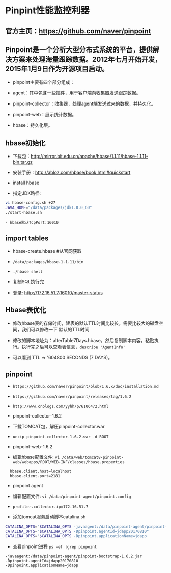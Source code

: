 # Pinpint性能监控利器

## 官方主页：https://github.com/naver/pinpoint

## Pinpoint是一个分析大型分布式系统的平台，提供解决方案来处理海量跟踪数据。2012年七月开始开发，2015年1月9日作为开源项目启动。
- pinpoint主要有四个部分组成：

 - agent：其中包含一些插件，用于客户端向收集器发送跟踪数据。

 - pinpoint-collector：收集器，处理agent端发送过来的数据，并持久化。

 - pinpoint-web：展示统计数据。

 - hbase：持久化层。

## hbase初始化

- 下载包：<http://mirror.bit.edu.cn/apache/hbase/1.1.11/hbase-1.1.11-bin.tar.gz>
- 安装手册：<http://abloz.com/hbase/book.html#quickstart>

- install hbase

 - 指定JDK路径:
``` bash
vi hbase-config.sh +27
JAVA_HOME="/data/packages/jdk1.8.0_60"
./start-hbase.sh
```
    - hbase默认TcpPort:16010 


## import tables

- hbase-create.hbase #从官网获取

 - `/data/packages/hbase-1.1.11/bin`

 - `./hbase shell`

 - 复制SQL执行完
 - 登录: <http://172.16.51.7:16010/master-status>

## Hbase表优化
- 修改hbase表的存储时间，建表的默认TTL时间比较长，需要比较大的磁盘空间，我们可以修改一下 默认的TTL时间

- 修改的脚本地址为：alterTable7Days.hbase，然后复制脚本内容，粘贴执行。执行完之后可以查看表信息，`describe 'AgentInfo'`

- 可以看到 TTL => '604800 SECONDS (7 DAYS)。


## pinpoint

- `https://github.com/naver/pinpoint/blob/1.6.x/doc/installation.md`
- `https://github.com/naver/pinpoint/releases/tag/1.6.2`
- `http://www.cnblogs.com/yyhh/p/6106472.html`


- pinpoint-collector-1.6.2

 - 下载TOMCAT包，解压pinpoint-collector.war
 - `unzip pinpoint-collector-1.6.2.war -d ROOT`

- pinpoint-web-1.6.2

 - 编辑hbase配置文件: `vi /data/web/tomcat8-pinpoint-web/webapps/ROOT/WEB-INF/classes/hbase.properties`

``` bash
  hbase.client.host=localhost
  hbase.client.port=2181
```

- pinpoint agent
 - 编辑配置文件: `vi /data/pinpoint-agent/pinpoint.config`
 - `profiler.collector.ip=172.16.51.7`

- 添加tomcat服务启动脚本catalina.sh
``` bash
CATALINA_OPTS="$CATALINA_OPTS -javaagent:/data/pinpoint-agent/pinpoint-bootstrap-1.6.2.jar"
CATALINA_OPTS="$CATALINA_OPTS -Dpinpoint.agentId=jdapp20170810"
CATALINA_OPTS="$CATALINA_OPTS -Dpinpoint.applicationName=jdapp
```

- 查看pinpoint进程 `ps -ef |grep pinpoint`
``` bash 
-javaagent:/data/pinpoint-agent/pinpoint-bootstrap-1.6.2.jar 
-Dpinpoint.agentId=jdapp20170810 
-Dpinpoint.applicationName=jdapp
```
